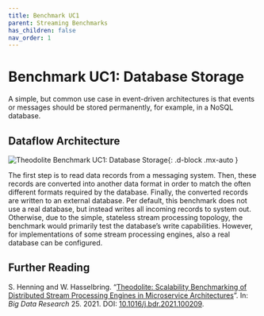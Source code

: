 ```yaml
---
title: Benchmark UC1
parent: Streaming Benchmarks
has_children: false
nav_order: 1
---
```


# Benchmark UC1: Database Storage

A simple, but common use case in event-driven architectures is that events or messages should be stored permanently, for example, in a NoSQL database.

## Dataflow Architecture

![Theodolite Benchmark UC1: Database Storage](../../assets/images/arch-uc1.svg){: .d-block .mx-auto }

The first step is to read data records from a messaging system. Then, these records are converted into another data format in order to match the often different formats required by the database. Finally, the converted records are written to an external database. 
Per default, this benchmark does not use a real database, but instead writes all incoming records to system out. Otherwise, due to the simple, stateless stream processing topology, the benchmark would primarily test the database’s write capabilities. However, for implementations of some stream processing engines, also a real database can be configured.

## Further Reading

S. Henning and W. Hasselbring. “[Theodolite: Scalability Benchmarking of Distributed Stream Processing Engines in Microservice Architectures](https://arxiv.org/abs/2009.00304)”. In: *Big Data Research* 25. 2021. DOI: [10.1016/j.bdr.2021.100209](https://doi.org/10.1016/j.bdr.2021.100209).
